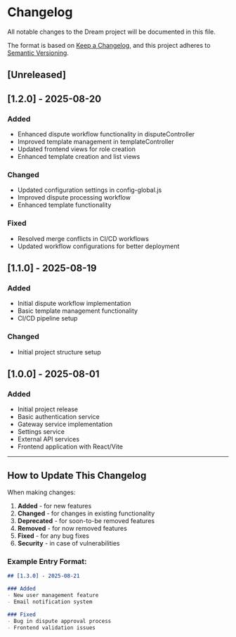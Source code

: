 # Changelog

All notable changes to the Dream project will be documented in this file.

The format is based on [Keep a Changelog](https://keepachangelog.com/en/1.0.0/),
and this project adheres to [Semantic Versioning](https://semver.org/spec/v2.0.0.html).

## [Unreleased]

## [1.2.0] - 2025-08-20

### Added
- Enhanced dispute workflow functionality in disputeController
- Improved template management in templateController
- Updated frontend views for role creation
- Enhanced template creation and list views

### Changed
- Updated configuration settings in config-global.js
- Improved dispute processing workflow
- Enhanced template functionality

### Fixed
- Resolved merge conflicts in CI/CD workflows
- Updated workflow configurations for better deployment

## [1.1.0] - 2025-08-19

### Added
- Initial dispute workflow implementation
- Basic template management functionality
- CI/CD pipeline setup

### Changed
- Initial project structure setup

## [1.0.0] - 2025-08-01

### Added
- Initial project release
- Basic authentication service
- Gateway service implementation
- Settings service
- External API services
- Frontend application with React/Vite

---

## How to Update This Changelog

When making changes:

1. **Added** - for new features
2. **Changed** - for changes in existing functionality
3. **Deprecated** - for soon-to-be removed features
4. **Removed** - for now removed features
5. **Fixed** - for any bug fixes
6. **Security** - in case of vulnerabilities

### Example Entry Format:
```markdown
## [1.3.0] - 2025-08-21

### Added
- New user management feature
- Email notification system

### Fixed
- Bug in dispute approval process
- Frontend validation issues
```
